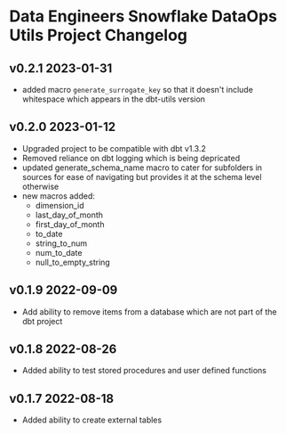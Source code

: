 # Data Engineers Snowflake DataOps Utils Project Changelog

## v0.2.1 2023-01-31

* added macro `generate_surrogate_key` so that it doesn't include whitespace which appears in the dbt-utils version

## v0.2.0 2023-01-12

* Upgraded project to be compatible with dbt v1.3.2
* Removed reliance on dbt logging which is being depricated
* updated generate_schema_name macro to cater for subfolders in sources for ease of navigating but provides it at the schema level otherwise
* new macros added:
    * dimension_id
    * last_day_of_month
    * first_day_of_month
    * to_date
    * string_to_num
    * num_to_date
    * null_to_empty_string

## v0.1.9 2022-09-09

* Add ability to remove items from a database which are not part of the dbt project

## v0.1.8 2022-08-26

* Added ability to test stored procedures and user defined functions

## v0.1.7 2022-08-18

* Added ability to create external tables
